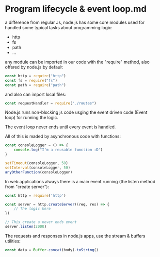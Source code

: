# Program lifecycle & event loop.md

a difference from regular Js, node.js has some core modules used for handled some typical tasks about programming logic:
- http
- fs
- path
- ...

any module can be imported in our code with the "require" method, also offered by node.js by default

```js
const http = require("http")
const fs = require("fs")
const path = require("path")
```

and also can import local files:

```js
const requestHandler = require("./routes")
```


Node.js runs non-blocking js code usging the event driven code (Event loop) for running the logic.

The event loop never ends until every event is handled.

All of this is maded by asynchronous code with functions:

```js
const consoleLogger = () => {
    console.log("I'm a reusable function :D")   
}

setTimeout(consoleLogger, 50)
setInterval(consoleLogger, 50)
anyOtherFunction(consoleLogger)
```


In web applications always there is a main event running (the listen method from "create server"):

```js
const http = require('http')

const server = http.createServer((req, res) => {
    // The logic here
})

// This create a never ends event
server.listen(2000)
```

The requests and responses in node.js apps, use the stream & buffers utilities:

```js
const data = Buffer.concat(body).toString()
```
